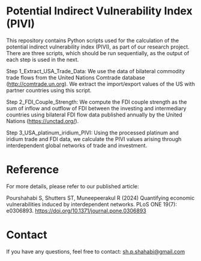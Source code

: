 # Potential Indirect Vulnerability Index (PIVI)

This repository contains Python scripts used for the calculation of the potential indirect vulnerability index (PIVI), as part of our research project. There are three scripts, which should be run sequentially, as the output of each step is used in the next.

Step 1_Extract_USA_Trade_Data: We use the data of bilateral commodity trade flows from the United Nations Comtrade database (http://comtrade.un.org). We extract the import/export values of the US with partner countries using this script. 


Step 2_FDI_Couple_Strength: We compute the FDI couple strength as the sum of inflow and outflow of FDI between the investing and intermediary countries using bilateral FDI flow data published annually by the United Nations (https://unctad.org/).


Step 3_USA_platinum_iridium_PIVI: Using the processed platinum and iridium trade and FDI data, we calculate the PIVI values arising through interdependent global networks of trade and investment.


# Reference

For more details, please refer to our published article:

Pourshahabi S, Shutters ST, Muneepeerakul R (2024) Quantifying economic vulnerabilities induced by interdependent networks. PLoS ONE 19(7): e0306893. https://doi.org/10.1371/journal.pone.0306893

# Contact

If you have any questions, feel free to contact: sh.p.shahabi@gmail.com
